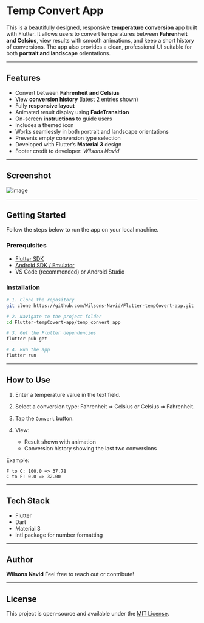 # Temp Convert App

This is a  beautifully designed, responsive **temperature conversion** app built with Flutter. It allows users to convert temperatures between **Fahrenheit and Celsius**, view results with smooth animations, and keep a short history of conversions. The app also provides a clean, professional UI suitable for both **portrait and landscape** orientations.

---

## Features

- Convert between **Fahrenheit and Celsius**
- View **conversion history** (latest 2 entries shown)
- Fully **responsive layout**
- Animated result display using **FadeTransition**
- On-screen **instructions** to guide users
- Includes a themed icon
- Works seamlessly in both portrait and landscape orientations
- Prevents empty conversion type selection
- Developed with Flutter’s **Material 3** design
- Footer credit to developer: *Wilsons Navid*

---

## Screenshot



![image](https://github.com/user-attachments/assets/752a092b-214d-4995-91ca-614153a190b1)

---

## Getting Started

Follow the steps below to run the app on your local machine.

### Prerequisites

- [Flutter SDK](https://flutter.dev/docs/get-started/install)
- [Android SDK / Emulator](https://developer.android.com/studio)
- VS Code (recommended) or Android Studio

### Installation

```bash
# 1. Clone the repository
git clone https://github.com/Wilsons-Navid/Flutter-tempCovert-app.git

# 2. Navigate to the project folder
cd Flutter-tempCovert-app/temp_convert_app

# 3. Get the Flutter dependencies
flutter pub get

# 4. Run the app
flutter run
````

---

## How to Use

1. Enter a temperature value in the text field.
2. Select a conversion type: Fahrenheit ➡ Celsius or Celsius ➡ Fahrenheit.
3. Tap the `Convert` button.
4. View:

   * Result shown with animation
   * Conversion history showing the last two conversions

Example:

```
F to C: 100.0 => 37.78
C to F: 0.0 => 32.00
```

---

## Tech Stack

* Flutter
* Dart
* Material 3
* Intl package for number formatting

---

## Author

**Wilsons Navid**
Feel free to reach out or contribute!

---

## License

This project is open-source and available under the [MIT License](LICENSE).

```


